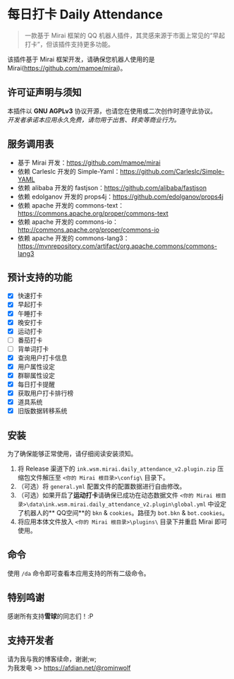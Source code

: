 # 每日打卡 Daily Attendance
> 一款基于 Mirai 框架的 QQ 机器人插件，其灵感来源于市面上常见的“早起打卡”，但该插件支持更多功能。

该插件基于 Mirai 框架开发，请确保您机器人使用的是Mirai(https://github.com/mamoe/mirai)。  

## 许可证声明与须知
本插件以 **GNU AGPLv3** 协议开源，也请您在使用或二次创作时遵守此协议。  
*开发者承诺本应用永久免费，请勿用于出售、转卖等商业行为。*

## 服务调用表

- 基于 Mirai 开发：https://github.com/mamoe/mirai
- 依赖 Carleslc 开发的 Simple-Yaml：https://github.com/Carleslc/Simple-YAML
- 依赖 alibaba 开发的 fastjson：https://github.com/alibaba/fastjson
- 依赖 edolganov 开发的 props4j：https://github.com/edolganov/props4j
- 依赖 apache 开发的 commons-text：https://commons.apache.org/proper/commons-text
- 依赖 apache 开发的 commons-io：http://commons.apache.org/proper/commons-io
- 依赖 apache 开发的 commons-lang3：https://mvnrepository.com/artifact/org.apache.commons/commons-lang3

## 预计支持的功能

- [x] 快速打卡
- [x] 早起打卡
- [x] 午睡打卡
- [x] 晚安打卡
- [x] 运动打卡
- [ ] 番茄打卡
- [ ] 背单词打卡
- [x] 查询用户打卡信息
- [x] 用户属性设定
- [x] 群聊属性设定
- [x] 每日打卡提醒
- [x] 获取用户打卡排行榜
- [x] 道具系统
- [x] 旧版数据转移系统

## 安装

为了确保能够正常使用，请仔细阅读安装须知。

1. 将 Release 渠道下的 `ink.wsm.mirai.daily_attendance_v2.plugin.zip` 压缩包文件解压至 `<你的 Mirai 根目录>\config\` 目录下。
2. （可选）将 `general.yml` 配置文件的配置数据进行自由修改。
3. （可选）如果开启了**运动打卡**请确保已成功在动态数据文件 `<你的 Mirai 根目录>\data\ink.wsm.mirai.daily_attendance_v2.plugin\global.yml` 中设定了机器人的**
   QQ空间**的 `bkn` & `cookies`。路径为 `bot.bkn` & `bot.cookies`。
4. 将应用本体文件放入 `<你的 Mirai 根目录>\plugins\` 目录下并重启 Mirai 即可使用。

## 命令

使用 `/da` 命令即可查看本应用支持的所有二级命令。

## 特别鸣谢

感谢所有支持**雪球**的同志们！:P

## 支持开发者

请为我与我的博客续命，谢谢;w;  
为我发电 >> https://afdian.net/@rominwolf
